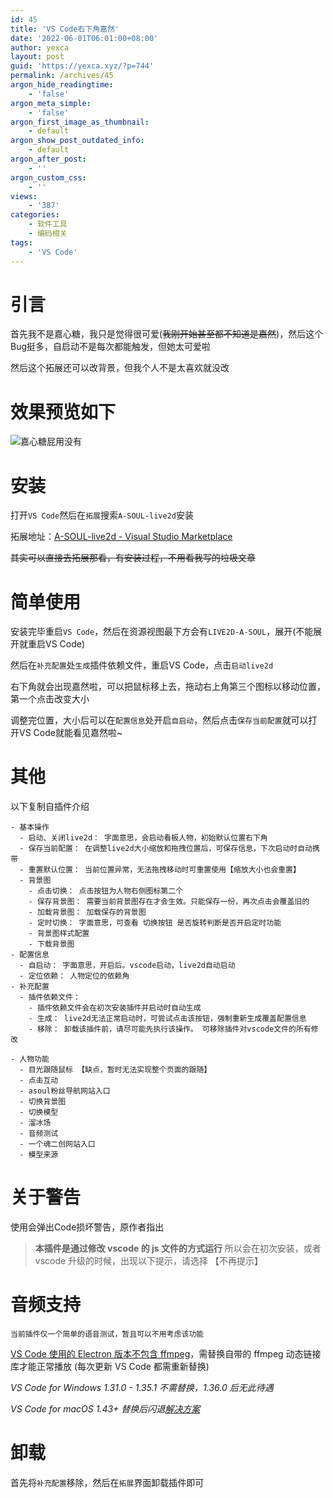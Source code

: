 ```yaml
---
id: 45
title: 'VS Code右下角嘉然'
date: '2022-06-01T06:01:00+08:00'
author: yexca
layout: post
guid: 'https://yexca.xyz/?p=744'
permalink: /archives/45
argon_hide_readingtime:
    - 'false'
argon_meta_simple:
    - 'false'
argon_first_image_as_thumbnail:
    - default
argon_show_post_outdated_info:
    - default
argon_after_post:
    - ''
argon_custom_css:
    - ''
views:
    - '387'
categories:
    - 软件工具
    - 编码相关
tags:
    - 'VS Code'
---
```


# 引言

首先我不是嘉心糖，我只是觉得很可爱(~~我刚开始甚至都不知道是嘉然~~)，然后这个Bug挺多，自启动不是每次都能触发，但她太可爱啦

然后这个拓展还可以改背景，但我个人不是太喜欢就没改

# 效果预览如下

![嘉心糖屁用没有](https://cdn.jsdelivr.net/gh/yexca/picx-images-hosting@master/2022/06-VsCode-嘉然/image.3eg8zoent040.webp)

# 安装

打开`VS Code`然后在`拓展`搜索`A-SOUL-live2d`安装

拓展地址：[A-SOUL-live2d - Visual Studio Marketplace](https://marketplace.visualstudio.com/items?itemName=TheSecondAkari.vscode-live2d)

~~其实可以直接去拓展那看，有安装过程，不用看我写的垃圾文章~~

# 简单使用

安装完毕重启`VS Code`，然后在资源视图最下方会有`LIVE2D-A-SOUL`，展开(不能展开就重启VS Code)

然后在`补充配置`处`生成`插件依赖文件，重启VS Code，点击`启动live2d`

右下角就会出现嘉然啦，可以把鼠标移上去，拖动右上角第三个图标以移动位置，第一个点击改变大小

调整完位置，大小后可以在`配置信息`处开启`自启动`，然后点击`保存当前配置`就可以打开VS Code就能看见嘉然啦~

# 其他

以下复制自插件介绍

```
- 基本操作
  - 启动、关闭live2d： 字面意思，会启动看板人物，初始默认位置右下角
  - 保存当前配置： 在调整live2d大小缩放和拖拽位置后，可保存信息，下次启动时自动携带
  - 重置默认位置： 当前位置异常，无法拖拽移动时可重置使用【缩放大小也会重置】
  - 背景图
    - 点击切换： 点击按钮为人物右侧图标第二个
    - 保存背景图： 需要当前背景图存在才会生效。只能保存一份，再次点击会覆盖旧的
    - 加载背景图： 加载保存的背景图
    - 定时切换： 字面意思，可查看 切换按钮 是否旋转判断是否开启定时功能
    - 背景图样式配置
    - 下载背景图
- 配置信息
  - 自启动： 字面意思，开启后。vscode启动，live2d自动启动
  - 定位依赖： 人物定位的依赖角
- 补充配置
  - 插件依赖文件：
    - 插件依赖文件会在初次安装插件并启动时自动生成
    - 生成： live2d无法正常启动时，可尝试点击该按钮，强制重新生成覆盖配置信息
    - 移除： 卸载该插件前，请尽可能先执行该操作。 可移除插件对vscode文件的所有修改

- 人物功能
  - 目光跟随鼠标 【缺点，暂时无法实现整个页面的跟随】
  - 点击互动
  - asoul粉丝导航网站入口
  - 切换背景图
  - 切换模型
  - 溜冰场
  - 音频测试
  - 一个魂二创网站入口
  - 模型来源
```

# 关于警告

使用会弹出Code损坏警告，原作者指出

> **本插件是通过修改 vscode 的 js 文件的方式运行** 所以会在初次安装，或者 vscode 升级的时候，出现以下提示，请选择 【不再提示】

# 音频支持

```
当前插件仅一个简单的语音测试，暂且可以不用考虑该功能
```

[VS Code 使用的 Electron 版本不包含 ffmpeg](https://stackoverflow.com/a/51735036)，需替换自带的 ffmpeg 动态链接库才能正常播放 (每次更新 VS Code 都需重新替换)

*VS Code for Windows 1.31.0 - 1.35.1 不需替换，1.36.0 后无此待遇*

*VS Code for macOS 1.43+ 替换后闪退[解决方案](https://github.com/nondanee/vsc-netease-music/issues/86#issuecomment-786546931)*

# 卸载

首先将`补充配置`移除，然后在`拓展`界面卸载插件即可
